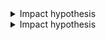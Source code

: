 <details><summary>Impact hypothesis</summary>
<p>

We hypothesize that understanding the density of pet-owning households per pet supply store, as well as the total customer spend on Chewy products per capita &mdash;and how those metrics have changed since March 2020 (the start of the pandemic)&mdash;will allow us to determine an ideal location for the fulfillment center.

**Primary impact:** determine an ideal location for the fulfillment center <br>
**Secondary impacts:** prevent extra fulfillment spend (and therefore, increase net profits), decrease the fraction of late deliveries (i.e., longer than the promised, three-day delivery), decrease average order delivery time, increase customer satisfaction

</p>
</details>

<details><summary>Impact hypothesis</summary>
<p>

We hypothesize that understanding the density of pet-owning households per pet supply store, as well as the total customer spend on Chewy products per capita &mdash;and how those metrics have changed since March 2020 (the start of the pandemic)&mdash;will allow us to determine an ideal location for the fulfillment center.

**Primary impact:** determine an ideal location for the fulfillment center <br>
**Secondary impacts:** prevent extra fulfillment spend (and therefore, increase net profits), decrease the fraction of late deliveries (i.e., longer than the promised, three-day delivery), decrease average order delivery time, increase customer satisfaction

</p>
</details>
